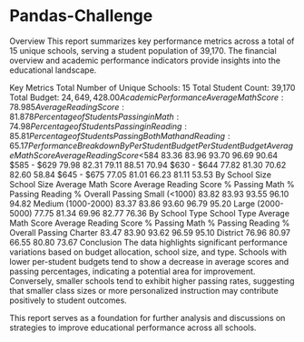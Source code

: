 # Pandas-Challenge
Overview
This report summarizes key performance metrics across a total of 15 unique schools, serving a student population of 39,170. The financial overview and academic performance indicators provide insights into the educational landscape.

Key Metrics
Total Number of Unique Schools: 15
Total Student Count: 39,170
Total Budget: $24,649,428.00
Academic Performance
Average Math Score: 78.985
Average Reading Score: 81.878
Percentage of Students Passing in Math: 74.98%
Percentage of Students Passing in Reading: 85.81%
Percentage of Students Passing Both Math and Reading: 65.17%
Performance Breakdown
By Per Student Budget
Per Student Budget	Average Math Score	Average Reading Score	% Passing Math	% Passing Reading	% Overall Passing
<$584	83.36	83.96	93.70	96.69	90.64
$585 - $629	79.98	82.31	79.11	88.51	70.94
$630 - $644	77.82	81.30	70.62	82.60	58.84
$645 - $675	77.05	81.01	66.23	81.11	53.53
By School Size
School Size	Average Math Score	Average Reading Score	% Passing Math	% Passing Reading	% Overall Passing
Small (<1000)	83.82	83.93	93.55	96.10	94.82
Medium (1000-2000)	83.37	83.86	93.60	96.79	95.20
Large (2000-5000)	77.75	81.34	69.96	82.77	76.36
By School Type
School Type	Average Math Score	Average Reading Score	% Passing Math	% Passing Reading	% Overall Passing
Charter	83.47	83.90	93.62	96.59	95.10
District	76.96	80.97	66.55	80.80	73.67
Conclusion
The data highlights significant performance variations based on budget allocation, school size, and type. Schools with lower per-student budgets tend to show a decrease in average scores and passing percentages, indicating a potential area for improvement. Conversely, smaller schools tend to exhibit higher passing rates, suggesting that smaller class sizes or more personalized instruction may contribute positively to student outcomes.

This report serves as a foundation for further analysis and discussions on strategies to improve educational performance across all schools.
